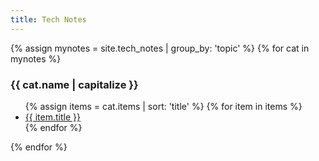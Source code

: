 ```yaml
---
title: Tech Notes
---
```

{% assign mynotes = site.tech_notes | group_by: 'topic' %}
{% for cat in mynotes %}
  <h3>{{ cat.name | capitalize }}</h3>
  <ul>
    {% assign items = cat.items | sort: 'title' %}
    {% for item in items %}
      <li><a href="{{ item.url }}">{{ item.title }}</a></li>
    {% endfor %}
  </ul>
{% endfor %}